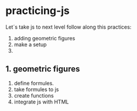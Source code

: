 # practicing-js

Let´s take js to next level
follow along this practices:
1. adding geometric figures 
2. make a setup 
3.
## 1. geometric figures
1. define formules.
2. take formules to js
3. create functions
4. integrate js with HTML

